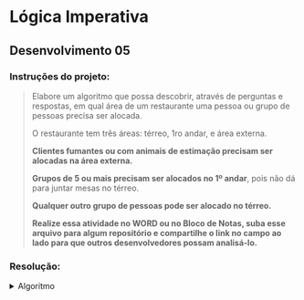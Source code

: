 # Lógica Imperativa

## Desenvolvimento 05

### Instruções do projeto:
> Elabore um algoritmo que possa descobrir, através de perguntas e respostas, em qual área de um restaurante uma pessoa ou grupo de pessoas precisa ser alocada.
>
> O restaurante tem três áreas: térreo, 1ro andar, e área externa.
>
> **Clientes fumantes ou com animais de estimação precisam ser alocadas na área externa.**
>
> **Grupos de 5 ou mais precisam ser alocados no 1º andar**, pois não dá para juntar mesas no térreo.
>
> **Qualquer outro grupo de pessoas pode ser alocado no térreo.**
>
> **Realize essa atividade no WORD ou no Bloco de Notas, suba esse arquivo para algum repositório e compartilhe o link no campo ao lado para que outros desenvolvedores possam analisá-lo.**

### Resolução:
<details>
<summary>Algoritmo</summary>
<code style="display: block; width: 100%;">
Var
area-terreo = caractere;
area-primeiro-andar = caractere;
area-externa = caractere;
quantidade-pessoas = inteiro;
grupo-fumante = boleano;
grupo-animais-estimacao = boleano;
<!--  -->
Inicio
escreva("Mesa para quantas pessoas?: ")
leia(quantidade-pessoas)
<!--  -->
Escolha quantidade-pessoas
  caso ">= 5"
    leia quantidade-pessoas
    escreva("Tem algum fumante ou animal de estimação no grupo?: ")
      leia(grupo-fumante)
      leia(grupo-animais-estimacao)
      caso "Sim"
        escreva("Encaminhar grupo para área externa.")
      caso "Não"
        escreva("Encaminhar clientes para o 1º andar.")
  caso "< 5"
    leia quantidade-pessoas
    escreva("Encaminhar clientes para o térreo.")
Fimescolha
Fimalgoritmo
</code>
</details>

